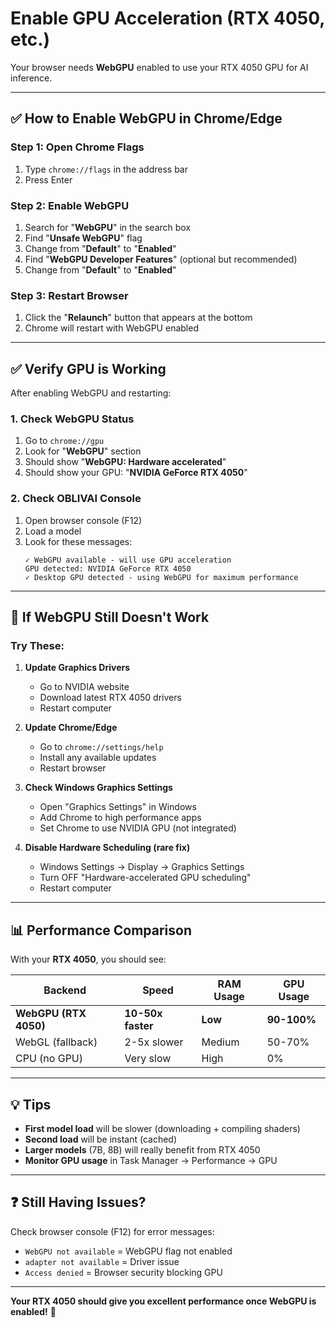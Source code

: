 # Enable GPU Acceleration (RTX 4050, etc.)

Your browser needs **WebGPU** enabled to use your RTX 4050 GPU for AI inference.

---

## ✅ How to Enable WebGPU in Chrome/Edge

### Step 1: Open Chrome Flags
1. Type `chrome://flags` in the address bar
2. Press Enter

### Step 2: Enable WebGPU
1. Search for "**WebGPU**" in the search box
2. Find "**Unsafe WebGPU**" flag
3. Change from "**Default**" to "**Enabled**"
4. Find "**WebGPU Developer Features**" (optional but recommended)
5. Change from "**Default**" to "**Enabled**"

### Step 3: Restart Browser
1. Click the "**Relaunch**" button that appears at the bottom
2. Chrome will restart with WebGPU enabled

---

## ✅ Verify GPU is Working

After enabling WebGPU and restarting:

### 1. Check WebGPU Status
1. Go to `chrome://gpu`
2. Look for "**WebGPU**" section
3. Should show "**WebGPU: Hardware accelerated**"
4. Should show your GPU: "**NVIDIA GeForce RTX 4050**"

### 2. Check OBLIVAI Console
1. Open browser console (F12)
2. Load a model
3. Look for these messages:
   ```
   ✓ WebGPU available - will use GPU acceleration
   GPU detected: NVIDIA GeForce RTX 4050
   ✓ Desktop GPU detected - using WebGPU for maximum performance
   ```

---

## 🚫 If WebGPU Still Doesn't Work

### Try These:

1. **Update Graphics Drivers**
   - Go to NVIDIA website
   - Download latest RTX 4050 drivers
   - Restart computer

2. **Update Chrome/Edge**
   - Go to `chrome://settings/help`
   - Install any available updates
   - Restart browser

3. **Check Windows Graphics Settings**
   - Open "Graphics Settings" in Windows
   - Add Chrome to high performance apps
   - Set Chrome to use NVIDIA GPU (not integrated)

4. **Disable Hardware Scheduling (rare fix)**
   - Windows Settings → Display → Graphics Settings
   - Turn OFF "Hardware-accelerated GPU scheduling"
   - Restart computer

---

## 📊 Performance Comparison

With your **RTX 4050**, you should see:

| Backend | Speed | RAM Usage | GPU Usage |
|---------|-------|-----------|-----------|
| **WebGPU (RTX 4050)** | **10-50x faster** | **Low** | **90-100%** |
| WebGL (fallback) | 2-5x slower | Medium | 50-70% |
| CPU (no GPU) | Very slow | High | 0% |

---

## 💡 Tips

- **First model load** will be slower (downloading + compiling shaders)
- **Second load** will be instant (cached)
- **Larger models** (7B, 8B) will really benefit from RTX 4050
- **Monitor GPU usage** in Task Manager → Performance → GPU

---

## ❓ Still Having Issues?

Check browser console (F12) for error messages:
- `WebGPU not available` = WebGPU flag not enabled
- `adapter not available` = Driver issue
- `Access denied` = Browser security blocking GPU

---

**Your RTX 4050 should give you excellent performance once WebGPU is enabled!** 🚀
